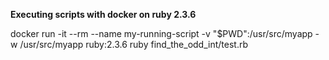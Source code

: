 **Executing scripts with docker on ruby 2.3.6**

docker run -it --rm --name my-running-script -v "$PWD":/usr/src/myapp -w /usr/src/myapp ruby:2.3.6 ruby find_the_odd_int/test.rb